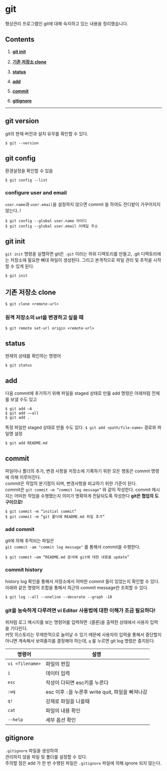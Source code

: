# git

형상관리 프로그램인 git에 대해 숙지하고 있는 내용을 정리했습니다.

## Contents

  1. **[git init](#git-init)**
  1. **[기존 저장소 clone](#기존-저장소-clone)**
  1. **[status](#status)**
  1. **[add](#add)**
  1. **[commit](#commit)**

  1. **[gitignore](#gitignore)**


   

---

## git version
git의 현재 버전과 설치 유무를 확인할 수 있다.

```
$ git --version
```

## git config

환경설정을 확인할 수 있음

```
$ git config --list
```

### configure user and email
`user.name`과 `user.email`을 설정하지 않으면 commit 을 하여도 잔디밭이 가꾸어지지 않는다..!

```
$ git config --global user.name 아이디
$ git config --global user.email 이메일 주소
```


## git init
`git init` 명령을 실핼하면 git은 `.git` 이라는 하위 디렉토리를 만들고, .git 디렉토리에는 저장소에 필요한 뼈대 파일이 생성된다. 그리고 본격적으로 파일 관리 및 추적을 시작할 수 있게 된다.

```
$ git init
```


## 기존 저장소 clone

```
$ git clone <remote-url>
```

### 원격 저장소의 url을 변경하고 싶을 때

```
$ git remote set-url origin <remote-url>
```

## status
현재의 상태를 확인하는 명령어

```
$ git status
```

## add
다음 commit에 추가하기 위해 파일을 staged 상태로 만듦
add 명령은 아래처럼 전체를 보낼 수도 있고

```
$ git add –A
$ git add ––all
$ git add .
```

특정 파일만 staged 상태로 만들 수도 있다.
`$ git add <path/file-name>` 경로와 파일명 설정

```
$ git add README.md
```

## commit
파일이나 폴더의 추가, 변경 사항을 저장소에 기록하기 위한 모든 행동은 commit 명령에 의해 이루어진다.  
commit은 작업의 분기점이 되며, 변경사항을 비교하기 위한 기준이 된다.   
commit은 `git commit –m “commit log message”` 와 같이 작성한다.
commit 메시지는 어떠한 작업을 수행했는지 의미가 명확하게 전달되도록 작성한다 **git은 협업의 도구이므로!**  

```
$ git commit –m “initial commit”
$ git commit –m “git 폴더에 README.md 파일 추가”
```

### add commit

git에 의해 추적되는 파일은  
`git commit -am "commit log message"` 를 통해서 commit을 수행한다. 

```
$ git commit –am “README.md 문서에 git에 대한 내용을 update”
```

### commit history
history log 확인을 통해서 저장소에서 어떠한 commit 들이 있었는지 확인할 수 있다. 
아래와 같은 명령어 조합을 통해서 최근의 commit message만 조회할 수 있다. 

```
$ git log --all --oneline --decorate --graph -10
```

### git을 능숙하게 다루려면 vi Editor 사용법에 대한 이해가 조금 필요하다!
위처럼 로그 메시지를 보는 명령어를 입력하면 :(콜론)을 출력한 상태에서 사용자 입력을 기다린다.  
커밋 히스토리는 무제한적으로 늘어날 수 있기 때문에 사용자의 입력을 통해서 중단할지 아니면 계속해서 보여줄지를 결정해야 하는데, `q` 를 누르면 git log 명령은 중지된다. 

| 명령어 | 설명 | 
|---|---|
| `vi <filename>` | 파일의 편집 | 
| `i` | 데이터 입력 | 
| `esc` | 작성이 다되면 esc키를 누른다 | 
| `:wq` | esc 이후 `:`을 누른후 write quit, 파일을 빠져나감  | 
| `q!` | 강제로 파일을 나올때 |
| `cat` | 파일의 내용 확인 |
| `--help` | 세부 옵션 확인 |


## gitignore

`.gitignore` 파일을 생성하여  
관리하지 않을 파일 및 폴더를 설정할 수 있다.   
주의할 점은 add 가 한 번 수행된 파일은 `.gitignore` 파일에 의해 ignore 되지 않는다.

